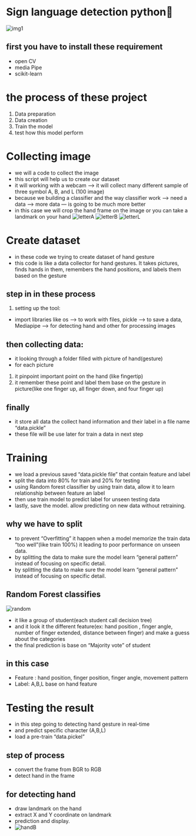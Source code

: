 # Sign language detection python🐍
![img1](https://github.com/yihadd/sign-language-detector-python/assets/141911690/08c02fe1-d98b-498f-a768-c86b47c7e2ce)
## first you have to install these requirement
- open CV
- media Pipe
- scikit-learn

# the process of these project

1. Data preparation 
2. Data creation 
3. Train the model
4. test how this model perform

# Collecting image
- we will a code to collect the image
- this script will help us to create our dataset
- it will working with a webcam —> it will collect many different sample of three symbol A, B, and L (100 image)
- because we building a classifier and the way classifier work   —> need a data —> more data — is going to be much more better
- in this case we will crop the hand frame on the image or you can take a landmark on your hand
![letterA](https://github.com/yihadd/sign-language-detector-python/assets/141911690/747d5c94-e0e5-4647-bd42-a59d893dcd2b)
![letterB](https://github.com/yihadd/sign-language-detector-python/assets/141911690/3ba5087e-32fe-4523-97c6-1746f25712ea)
![letterL](https://github.com/yihadd/sign-language-detector-python/assets/141911690/b846ef0e-3d12-4835-95ca-9c96c6a8be6c)

# Create dataset
- in these code we trying to create dataset of hand gesture
- this code is like a data collector for hand gestures. It takes pictures, finds hands in them, remembers the hand positions, and labels them based on the gesture

## step in in these process

1. setting up the tool:
- import libraries like os —> to work with files, pickle —> to save a data, Mediapipe —> for detecting hand and other for processing images

## then collecting data:

- it looking through a folder filled with picture of hand(gesture)
- for each picture
1. it pinpoint important point on the hand (like fingertip)
2. it remember these point and label them base on the gesture in picture(like one finger up, all finger down, and four finger up)

## finally 

- it store all data the collect hand information and their label in a file name “data.pickle”
- these file will be use later for train a data in next step

# Training 
- we load a previous saved “data.pickle file” that contain feature and label
- split the data into 80% for train and 20% for testing
- using Random forest classifier by using train data, allow it to learn relationship between feature an label
- then use train model to predict label for unseen testing data
- lastly, save the model. allow predicting on new data without retraining.
## why we have to split
- to prevent “Overfitting” it happen when a model memorize the train data “too well”(like train 100%) it leading to poor performance on unseen data.
- by splitting the data to make sure the model learn “general pattern” instead of focusing on specific detail.
- by splitting the data to make sure the model learn “general pattern” instead of focusing on specific detail.
## Random Forest classifies
![random](https://github.com/yihadd/sign-language-detector-python/assets/141911690/4605598a-2c68-4523-b9c2-49070d8316bb)
- it like a group of student(each student call decision tree)
- and it look it the different feature(ex: hand position , finger angle, number of finger extended, distance between finger) and make a guess about the categories
- the final prediction is base on “Majority vote” of student

## in this case 

- Feature : hand position, finger position, finger angle, movement pattern
- Label: A,B,L base on hand feature

# Testing the result

- in this step going to detecting hand gesture in real-time
- and predict specific character (A,B,L)
- load a pre-train “data.pickel”

## step of process

- convert the frame from BGR to RGB
- detect hand in the frame

## for detecting hand 

- draw landmark on the hand
- extract X and Y coordinate on landmark
- prediction and display.
-  ![handB](https://github.com/yihadd/sign-language-detector-python/assets/141911690/0296b912-d4c0-47dc-8a65-562be1009888)
